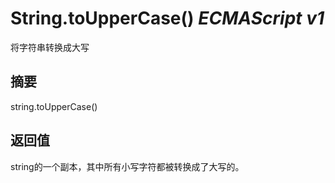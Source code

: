 # String.toUpperCase() _ECMAScript v1_

将字符串转换成大写

## 摘要

string.toUpperCase()

## 返回值

string的一个副本，其中所有小写字符都被转换成了大写的。

